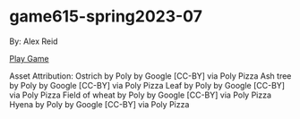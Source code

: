 # game615-spring2023-07

By: Alex Reid 

[Play Game](https://alexj1889.github.io/game615-spring2023-07/exercise07/play/)
 
Asset Attribution: 
Ostrich by Poly by Google [CC-BY] via Poly Pizza
Ash tree by Poly by Google [CC-BY] via Poly Pizza
Leaf by Poly by Google [CC-BY] via Poly Pizza
Field of wheat by Poly by Google [CC-BY] via Poly Pizza
Hyena by Poly by Google [CC-BY] via Poly Pizza
